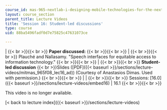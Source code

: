 ```yaml
---
course_id: mas-965-nextlab-i-designing-mobile-technologies-for-the-next-billion-users-fall-2008
layout: course_section
parent_title: Lecture Videos
title: 'Session 16: Student-led discussions'
type: course
uid: 88ba5496fadf0d7e75825c47631073ce

---
```


|  {{< br >}}{{< br >}} **Paper discussed:** {{< br >}}{{< br >}}  |  {{< br >}}{{< br >}} Plauché and Nallasamy. "Speech interfaces for equitable access to information technology." {{< br >}}{{< br >}}  |  {{< br >}}{{< br >}} **Student-led discussion**  {{< br >}}Slides ([PDF]({{< baseurl >}}/sections/lecture-videos/mitmas_965f08_lec16_ad)) (Courtesy of Anastasios Dimas. Used with permission.) {{< br >}}{{< br >}}  |
|  {{< br >}}{{< br >}} Sessions: [16.0]({{< baseurl >}}/sections/lecture-videos/embed16) &#124; 16.1 {{< br >}}{{< br >}}  

This video is no longer available.

[< back to lecture index]({{< baseurl >}}/sections/lecture-videos)
